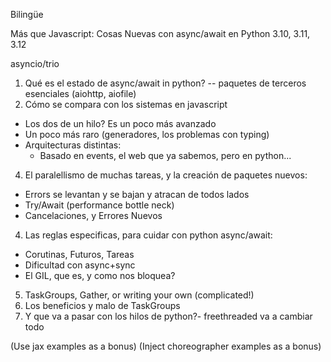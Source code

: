 Bilingüe

Más que Javascript: Cosas Nuevas con async/await en Python 3.10, 3.11, 3.12

asyncio/trio

1. Qué es el estado de async/await in python?
  -- paquetes de terceros esenciales (aiohttp, aiofile)
2. Cómo se compara con los sistemas en javascript
  - Los dos de un hilo? Es un poco más avanzado
  - Un poco más raro (generadores, los problemas con typing)
  - Arquitecturas distintas:
    - Basado en events, el web que ya sabemos, pero en python...
4. El paralellismo de muchas tareas, y la creación de paquetes nuevos:
  - Errors se levantan y se bajan y atracan de todos lados
  - Try/Await (performance bottle neck)
  - Cancelaciones, y Errores Nuevos
4. Las reglas especificas, para cuidar con python async/await:
  - Corutinas, Futuros, Tareas
  - Dificultad con async+sync
  - El GIL, que es, y como nos bloquea?
5. TaskGroups, Gather, or writing your own (complicated!)
  6. Los beneficios y malo de TaskGroups
5. Y que va a pasar con los hilos de python?- freethreaded va a cambiar todo


(Use jax examples as a bonus)
(Inject choreographer examples as a bonus)
